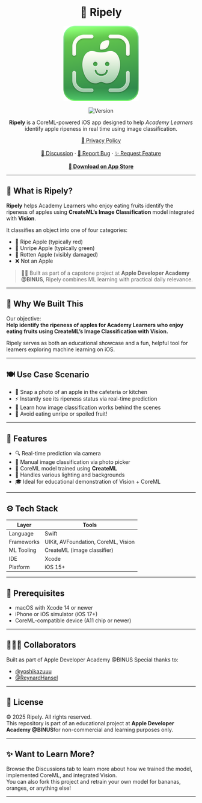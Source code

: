 <div align="center">
  <h1>🍎 Ripely</h1>
  <img src="https://github.com/Lunardy2509/Aripe/blob/main/Aripe/Resources/Assets.xcassets/AppIcon.appiconset/Matangin%20Icon%20Light.png" width="200" height="200" alt="Ripely Logo">

  ![Version](https://img.shields.io/badge/version-1.0-green?style=for-the-badge)

  <p><strong>Ripely</strong> is a CoreML-powered iOS app designed to help <em>Academy Learners</em> identify apple ripeness in real time using image classification.</p>

  <p>
    <a href="https://lunardy2509.github.io/lq-docs/privacy/privacy-ripely">📜 Privacy Policy</a><br><br>
    <a href="https://github.com/Lunardy2509/Ripely/discussions">💬 Discussion</a> ·
    <a href="https://github.com/Lunardy2509/Ripely/issues/new?assignees=&labels=bug&template=bug_report.yml&title=%5BBug%5D
">🐛 Report Bug</a> ·
    <a href="https://github.com/Lunardy2509/Ripely/issues/new?assignees=&labels=enhancement&template=feature_request.yml&title=%5BFeature%5D
">✨ Request Feature</a><br><br>
    <a href="https://apps.apple.com/"><strong>📲 Download on App Store</strong></a>
  </p>
</div>

---

## 📍 What is Ripely?

**Ripely** helps Academy Learners who enjoy eating fruits identify the ripeness of apples using **CreateML’s Image Classification** model integrated with **Vision**.

It classifies an object into one of four categories:

- 🍎 Ripe Apple (typically red)
- 🍏 Unripe Apple (typically green)
- 🤢 Rotten Apple (visibly damaged)
- ❌ Not an Apple

> 🧑‍💻 Built as part of a capstone project at **Apple Developer Academy @BINUS**, Ripely combines ML learning with practical daily relevance.

---

## 🎯 Why We Built This

Our objective:  
**Help identify the ripeness of apples for Academy Learners who enjoy eating fruits using CreateML’s Image Classification with Vision.**

Ripely serves as both an educational showcase and a fun, helpful tool for learners exploring machine learning on iOS.

---

## 🍽 Use Case Scenario

- 📱 Snap a photo of an apple in the cafeteria or kitchen
- ⚡ Instantly see its ripeness status via real-time prediction
- 🤖 Learn how image classification works behind the scenes
- 🍏 Avoid eating unripe or spoiled fruit!

---

## 🚀 Features

- 🔍 Real-time prediction via camera  
- 📸 Manual image classification via photo picker  
- 🧠 CoreML model trained using **CreateML**  
- 🌈 Handles various lighting and backgrounds  
- 🎓 Ideal for educational demonstration of Vision + CoreML  

---

## ⚙️ Tech Stack

| Layer        | Tools                          |
| ------------ | ----------------------------- |
| Language     | Swift                          |
| Frameworks   | UIKit, AVFoundation, CoreML, Vision |
| ML Tooling   | CreateML (image classifier)    |
| IDE          | Xcode                          |
| Platform     | iOS 15+                        |

---

## 🔧 Prerequisites

- macOS with Xcode 14 or newer  
- iPhone or iOS simulator (iOS 17+)  
- CoreML-compatible device (A11 chip or newer)

---

## 👨‍👩‍👧 Collaborators
Built as part of Apple Developer Academy @BINUS
Special thanks to:
- [@yoshikazuuu](https://github.com/yoshikazuuu)
- [@ReynardHansel](https://github.com/ReynardHansel)

---

## 📄 License

© 2025 Ripely. All rights reserved.  
This repository is part of an educational project at **Apple Developer Academy @BINUS**for non-commercial and learning purposes only.

---

## ✨ Want to Learn More?

Browse the Discussions tab to learn more about how we trained the model, implemented CoreML, and integrated Vision.  
You can also fork this project and retrain your own model for bananas, oranges, or anything else!

---

